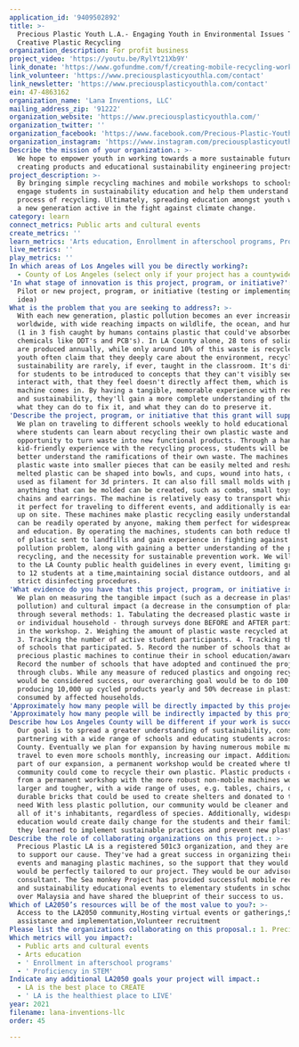 ```yaml
---
application_id: '9409502892'
title: >-
  Precious Plastic Youth L.A.- Engaging Youth in Environmental Issues Through
  Creative Plastic Recycling
organization_description: For profit business
project_video: 'https://youtu.be/RylYt21Xb9Y'
link_donate: 'https://www.gofundme.com/f/creating-mobile-recycling-workshop-for-LA-Youth'
link_volunteer: 'https://www.preciousplasticyouthla.com/contact'
link_newsletter: 'https://www.preciousplasticyouthla.com/contact'
ein: 47-4863162
organization_name: 'Lana Inventions, LLC'
mailing_address_zip: '91222'
organization_website: 'https://www.preciousplasticyouthla.com/'
organization_twitter: ''
organization_facebook: 'https://www.facebook.com/Precious-Plastic-Youth-Los-Angeles-109353297918595'
organization_instagram: 'https://www.instagram.com/preciousplasticyouthla/'
Describe the mission of your organization.: >-
  We hope to empower youth in working towards a more sustainable future by
  creating products and educational sustainability engineering projects.
project_description: >-
  By bringing simple recycling machines and mobile workshops to schools, we can
  engage students in sustainability education and help them understand the
  process of recycling. Ultimately, spreading education amongst youth will grow
  a new generation active in the fight against climate change.
category: learn
connect_metrics: Public arts and cultural events
create_metrics: ''
learn_metrics: 'Arts education, Enrollment in afterschool programs, Proficiency in STEM'
live_metrics: ''
play_metrics: ''
In which areas of Los Angeles will you be directly working?:
  - County of Los Angeles (select only if your project has a countywide benefit)
'In what stage of innovation is this project, program, or initiative?': >-
  Pilot or new project, program, or initiative (testing or implementing a new
  idea)
What is the problem that you are seeking to address?: >-
  With each new generation, plastic pollution becomes an ever increasing problem
  worldwide, with wide reaching impacts on wildlife, the ocean, and human health
  (1 in 3 fish caught by humans contains plastic that could've absorbed harmful
  chemicals like DDT's and PCB's). In LA County alone, 28 tons of solid waste
  are produced annually, while only around 10% of this waste is recycled. While
  youth often claim that they deeply care about the environment, recycling and
  sustainability are rarely, if ever, taught in the classroom. It's difficult
  for students to be introduced to concepts that they can't visibly see or
  interact with, that they feel doesn't directly affect them, which is where our
  machine comes in. By having a tangible, memorable experience with recycling
  and sustainability, they'll gain a more complete understanding of the problem,
  what they can do to fix it, and what they can do to preserve it.
'Describe the project, program, or initiative that this grant will support to address the problem identified.': >-
  We plan on traveling to different schools weekly to hold educational events
  where students can learn about recycling their own plastic waste and gain the
  opportunity to turn waste into new functional products. Through a hands on,
  kid-friendly experience with the recycling process, students will be able to
  better understand the ramifications of their own waste. The machines can shred
  plastic waste into smaller pieces that can be easily melted and reshaped. The
  melted plastic can be shaped into bowls, and cups, wound into hats, or even
  used as filament for 3d printers. It can also fill small molds with plastic-
  anything that can be molded can be created, such as combs, small toys, key
  chains and earrings. The machine is relatively easy to transport which makes
  it perfect for traveling to different events, and additionally is easy to set
  up on site. These machines make plastic recycling easily understandable and
  can be readily operated by anyone, making them perfect for widespread usage
  and education. By operating the machines, students can both reduce the amount
  of plastic sent to landfills and gain experience in fighting against the
  pollution problem, along with gaining a better understanding of the process of
  recycling, and the necessity for sustainable prevention work. We will adhere
  to the LA County public health guidelines in every event, limiting group sizes
  to 12 students at a time,maintaining social distance outdoors, and abiding by
  strict disinfecting procedures.
'What evidence do you have that this project, program, or initiative is or will be successful, and how will you define and measure success?': >-
  We plan on measuring the tangible impact (such as a decrease in plastic
  pollution) and cultural impact (a decrease in the consumption of plastic)
  through several methods: 1. Tabulating the decreased plastic waste in school
  or individual household - through surveys done BEFORE and AFTER participation
  in the workshop. 2. Weighing the amount of plastic waste recycled at the event
  3. Tracking the number of active student participants. 4. Tracking the number
  of schools that participated. 5. Record the number of schools that acquired
  precious plastic machines to continue their in school education/awareness. 6.
  Record the number of schools that have adopted and continued the project
  through clubs. While any measure of reduced plastics and ongoing recycling
  would be considered success, our overarching goal would be to do 100 events
  producing 10,000 up cycled products yearly and 50% decrease in plastic
  consumed by affected households.
'Approximately how many people will be directly impacted by this project, program, or initiative?': '2000'
'Approximately how many people will be indirectly impacted by this project, program, or initiative?': '7680'
Describe how Los Angeles County will be different if your work is successful.: >-
  Our goal is to spread a greater understanding of sustainability, consistently
  partnering with a wide range of schools and educating students across LA
  County. Eventually we plan for expansion by having numerous mobile machines to
  travel to even more schools monthly, increasing our impact. Additionally, as
  part of our expansion, a permanent workshop would be created where the LA
  community could come to recycle their own plastic. Plastic products created
  from a permanent workshop with the more robust non-mobile machines would be
  larger and tougher, with a wide range of uses, e.g. tables, chairs, or even
  durable bricks that could be used to create shelters and donated to those in
  need With less plastic pollution, our community would be cleaner and safer for
  all of it's inhabitants, regardless of species. Additionally, widespread
  education would create daily change for the students and their families as
  they learned to implement sustainable practices and prevent new plastic waste.
Describe the role of collaborating organizations on this project.: >-
  Precious Plastic LA is a registered 501c3 organization, and they are willing
  to support our cause. They've had a great success in organizing their own
  events and managing plastic machines, so the support that they would provide
  would be perfectly tailored to our project. They would be our advisor and
  consultant. The Sea monkey Project has provided successful mobile recycling
  and sustainability educational events to elementary students in schools all
  over Malaysia and have shared the blueprint of their success to us.
Which of LA2050’s resources will be of the most value to you?: >-
  Access to the LA2050 community,Hosting virtual events or gatherings,Strategy
  assistance and implementation,Volunteer recruitment
Please list the organizations collaborating on this proposal.: 1. Precious Plastic L.A. 2. Sea Monkey Project 3. Harvard Westlake High School
Which metrics will you impact?:
  - Public arts and cultural events
  - Arts education
  - ' Enrollment in afterschool programs'
  - ' Proficiency in STEM'
Indicate any additional LA2050 goals your project will impact.:
  - LA is the best place to CREATE
  - ' LA is the healthiest place to LIVE'
year: 2021
filename: lana-inventions-llc
order: 45

---
```

